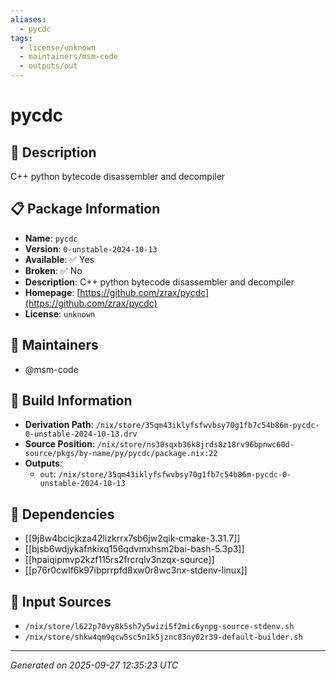 ```yaml
---
aliases:
  - pycdc
tags:
  - license/unknown
  - maintainers/msm-code
  - outputs/out
---
```


# pycdc

## 📝 Description

C++ python bytecode disassembler and decompiler

## 📋 Package Information

- **Name**: `pycdc`
- **Version**: `0-unstable-2024-10-13`
- **Available**: ✅ Yes
- **Broken**: ✅ No
- **Description**: C++ python bytecode disassembler and decompiler
- **Homepage**: [https://github.com/zrax/pycdc](https://github.com/zrax/pycdc)
- **License**: `unknown`
## 👥 Maintainers

- @msm-code


## 🔧 Build Information

- **Derivation Path**: `/nix/store/35qm43iklyfsfwvbsy70g1fb7c54b86m-pycdc-0-unstable-2024-10-13.drv`
- **Source Position**: `/nix/store/ns30sqxb36k8jrds8z18rv96bpnwc60d-source/pkgs/by-name/py/pycdc/package.nix:22`
- **Outputs**:
  - `out`:  `/nix/store/35qm43iklyfsfwvbsy70g1fb7c54b86m-pycdc-0-unstable-2024-10-13`

## 🔗 Dependencies

- [[9j8w4bcicjkza42lizkrrx7sb6jw2qik-cmake-3.31.7]]
- [[bjsb6wdjykafnkixq156qdvmxhsm2bai-bash-5.3p3]]
- [[hpaiqipmvp2kzf115rs2frcrqlv3nzqx-source]]
- [[p76r0cwlf6k97ibprrpfd8xw0r8wc3nx-stdenv-linux]]

## 📁 Input Sources

- `/nix/store/l622p70vy8k5sh7y5wizi5f2mic6ynpg-source-stdenv.sh`
- `/nix/store/shkw4qm9qcw5sc5n1k5jznc83ny02r39-default-builder.sh`

---
*Generated on 2025-09-27 12:35:23 UTC*
